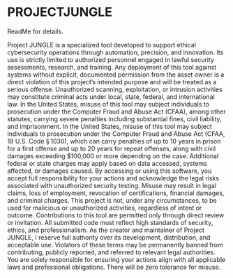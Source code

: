 # PROJECTJUNGLE
ReadMe for details. 

  Project JUNGLE is a specialized tool developed to support ethical cybersecurity operations through automation, precision, and innovation. Its use is strictly limited to authorized personnel engaged in lawful security assessments, research, and training. Any deployment of this tool against systems without explicit, documented permission from the asset owner is a direct violation of this project’s intended purpose and will be treated as a serious offense. Unauthorized scanning, exploitation, or intrusion activities may constitute criminal acts under local, state, federal, and international law. In the United States, misuse of this tool may subject individuals to prosecution under the Computer Fraud and Abuse Act (CFAA), among other statutes, carrying severe penalties including substantial fines, civil liability, and imprisonment.
  In the United States, misuse of this tool may subject individuals to prosecution under the Computer Fraud and Abuse Act (CFAA, 18 U.S. Code § 1030), which can carry penalties of up to 10 years in prison for a first offense and up to 20 years for repeat offenses, along with civil damages exceeding $100,000 or more depending on the case. Additional federal or state charges may apply based on data accessed, systems affected, or damages caused.
By accessing or using this software, you accept full responsibility for your actions and acknowledge the legal risks associated with unauthorized security testing. Misuse may result in legal claims, loss of employment, revocation of certifications, financial damages, and criminal charges. This project is not, under any circumstances, to be used for malicious or unauthorized activities, regardless of intent or outcome.
  Contributions to this tool are permitted only through direct review or invitation. All submitted code must reflect high standards of security, ethics, and professionalism. As the creator and maintainer of Project JUNGLE, I reserve full authority over its development, distribution, and acceptable use. Violators of these terms may be permanently banned from contributing, publicly reported, and referred to relevant legal authorities. You are solely responsible for ensuring your actions align with all applicable laws and professional obligations. There will be zero tolerance for misuse.
